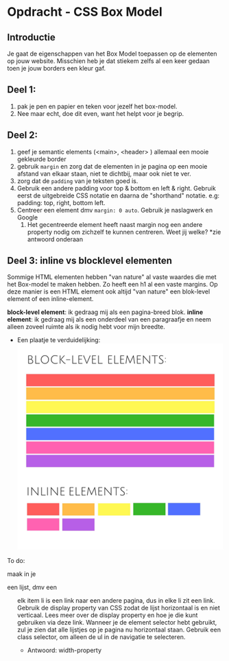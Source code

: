 # Opdracht - CSS Box Model

## Introductie

Je gaat de eigenschappen van het Box Model toepassen op de elementen op jouw website. Misschien heb je dat stiekem zelfs al een keer gedaan toen je jouw borders een kleur gaf.

## Deel 1:

1. pak je pen en papier en teken voor jezelf het box-model.
2. Nee maar echt, doe dit even, want het helpt voor je begrip.

## Deel 2:

1. geef je semantic elements (&lt;main&gt;, &lt;header&gt; ) allemaal een mooie gekleurde border
2. gebruik `margin` en zorg dat de elementen in je pagina op een mooie afstand van elkaar staan, niet te dichtbij, maar ook niet te ver.
3. zorg dat de `padding` van je teksten goed is.
4. Gebruik een andere padding voor top & bottom en left & right. Gebruik eerst de uitgebreide CSS notatie en daarna de "shorthand" notatie. e.g: padding: top, right, bottom left.
5. Centreer een element dmv `margin: 0 auto`. Gebruik je naslagwerk en Google
   1. Het gecentreerde element heeft naast margin nog een andere property nodig om zichzelf te kunnen centreren. Weet jij welke? \*zie antwoord onderaan

## Deel 3: inline vs blocklevel elementen

Sommige HTML elementen hebben "van nature" al vaste waardes die met het Box-model te maken hebben. Zo heeft een h1 al een vaste margins. Op deze manier is een HTML element ook altijd "van nature" een blok-level element of een inline-element.

**block-level element**: ik gedraag mij als een pagina-breed blok. **inline element**: ik gedraag mij als een onderdeel van een paragraafje en neem alleen zoveel ruimte als ik nodig hebt voor mijn breedte.

- Een plaatje te verduidelijking:
  ![alt elements](image.png "Elements")

To do:

maak in je <nav> een lijst, dmv een <ul>
elk item li is een link naar een andere pagina, dus in elke li zit een link.
Gebruik de display property van CSS zodat de lijst horizontaal is en niet verticaal. Lees meer over de display property en hoe je die kunt gebruiken via deze link.
Wanneer je de element selector hebt gebruikt, zul je zien dat alle lijstjes op je pagina nu horizontaal staan. Gebruik een class selector, om alleen de ul in de navigatie te selecteren.

- Antwoord: width-property
